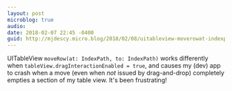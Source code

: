 ```yaml
---
layout: post
microblog: true
audio: 
date: 2018-02-07 22:45 -0400
guid: http://mjdescy.micro.blog/2018/02/08/uitableview-moverowat-indexpath.html
---
```

UITableView `moveRow(at: IndexPath, to: IndexPath)` works differently when `tableView.dragInteractionEnabled = true`, and causes my (dev) app to crash when a move (even when _not_ issued by drag-and-drop) completely empties a section of my table view. It's been frustrating!
